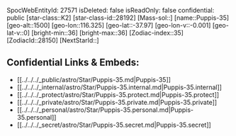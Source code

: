 ﻿---
location: [-37.97,116.325,1500]
type: Station
tags:
- astro/Star

---
SpocWebEntityId: 27571
isDeleted: false
isReadOnly: false
confidential: public
[star-class::K2]
[star-class-id::28192]
[Mass-sol::]
[name::Puppis-35]
[geo-alt::1500]
[geo-lon::116.325]
[geo-lat::-37.97]
[geo-lon-v::-0.001]
[geo-lat-v::0]
[bright-min::36]
[bright-max::36]
[Zodiac-index::35]
[ZodiacId::28150]
[NextStarId::]



## Confidential Links & Embeds: 
- [[../../../_public/astro/Star/Puppis-35.md|Puppis-35]] 
- [[../../../_internal/astro/Star/Puppis-35.internal.md|Puppis-35.internal]] 
- [[../../../_protect/astro/Star/Puppis-35.protect.md|Puppis-35.protect]] 
- [[../../../_private/astro/Star/Puppis-35.private.md|Puppis-35.private]] 
- [[../../../_personal/astro/Star/Puppis-35.personal.md|Puppis-35.personal]] 
- [[../../../_secret/astro/Star/Puppis-35.secret.md|Puppis-35.secret]] 
